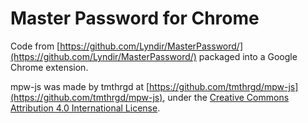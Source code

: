 # Master Password for Chrome

Code from [https://github.com/Lyndir/MasterPassword/](https://github.com/Lyndir/MasterPassword/) packaged into a Google Chrome extension.

mpw-js was made by tmthrgd at [https://github.com/tmthrgd/mpw-js](https://github.com/tmthrgd/mpw-js), under the [Creative Commons Attribution 4.0 International License](https://creativecommons.org/licenses/by/4.0/).
